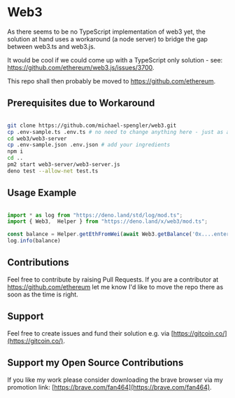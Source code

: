 # Web3 


As there seems to be no TypeScript implementation of web3 yet, the solution at hand uses a workaround (a node server) to bridge the gap between web3.ts and web3.js.

It would be cool if we could come up with a TypeScript only solution - see: https://github.com/ethereum/web3.js/issues/3700.

This repo shall then probably be moved to https://github.com/ethereum.  


## Prerequisites due to Workaround

```sh

git clone https://github.com/michael-spengler/web3.git
cp .env-sample.ts .env.ts # no need to change anything here - just as an option
cd web3/web3-server
cp .env-sample.json .env.json # add your ingredients 
npm i
cd ..
pm2 start web3-server/web3-server.js
deno test --allow-net test.ts

```

## Usage Example 

```ts

import * as log from "https://deno.land/std/log/mod.ts";
import { Web3,  Helper } from "https://deno.land/x/web3/mod.ts";

const balance = Helper.getEthFromWei(await Web3.getBalance('0x....enterAddressHere-NOTTheKey:)'))
log.info(balance)

``` 

## Contributions
Feel free to contribute by raising Pull Requests. If you are a contributor at https://github.com/ethereum let me know I'd like to move the repo there as soon as the time is right.


## Support
Feel free to create issues and fund their solution e.g. via [https://gitcoin.co/](https://gitcoin.co/).  


## Support my Open Source Contributions

If you like my work please consider downloading the brave browser via my
promotion link: [https://brave.com/fan464](https://brave.com/fan464).

![![](https://brave.com/)](https://brave.com/wp-content/uploads/2019/01/logotype-full-color.svg)

